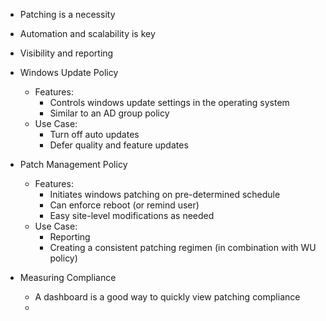 - Patching is a necessity
- Automation and scalability is key
- Visibility and reporting

- Windows Update Policy
	- Features:
		- Controls windows update settings in the operating system
		- Similar to an AD group policy
	- Use Case:
		- Turn off auto updates
		- Defer quality and feature updates
- Patch Management Policy
	- Features:
		- Initiates windows patching on pre-determined schedule
		- Can enforce reboot (or remind user)
		- Easy site-level modifications as needed
	- Use Case:
		- Reporting
		- Creating a consistent patching regimen (in combination with WU policy)

- Measuring Compliance
	- A dashboard is a good way to quickly view patching compliance
	- 